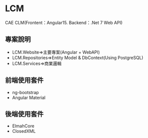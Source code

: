 # LCM

CAE CLM(Frontent：Angular15. Backend：.Net 7 Web API)


## 專案說明
- LCM.Website=>主要專案(Angular + WebAPI)
- LCM.Repositories=>Entity Model & DbContext(Using PostgreSQL)
- LCM.Services=>商業邏輯

## 前端使用套件
- ng-bootstrap
- Angular Material

## 後端使用套件
- ElmahCore
- ClosedXML

